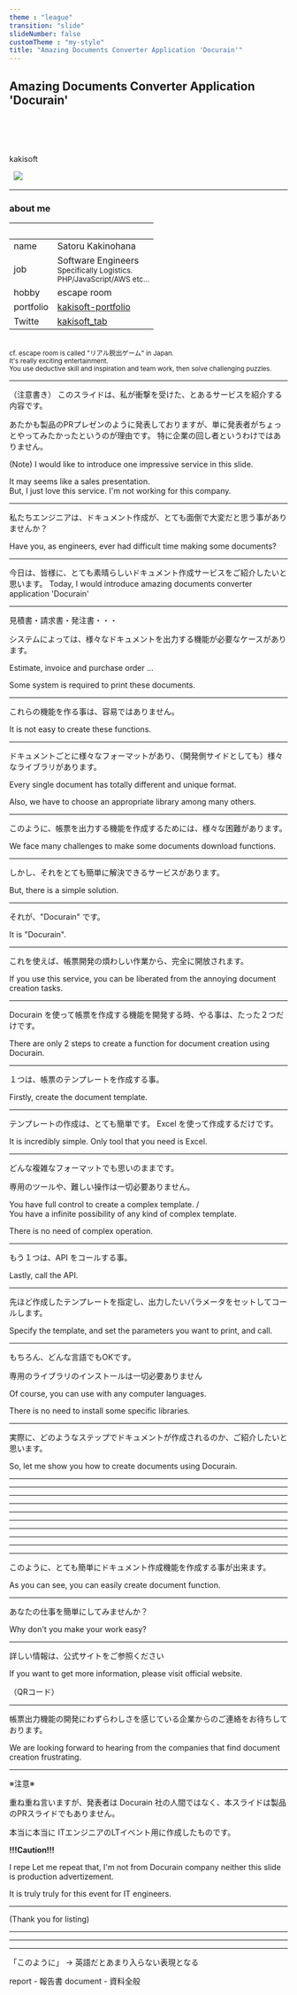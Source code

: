 ```yaml
---
theme : "league"
transition: "slide"
slideNumber: false
customTheme : "my-style"
title: "Amazing Documents Converter Application 'Docurain'"
---
```


## Amazing Documents Converter Application 'Docurain'

<br>
<br>
<br>
<br>
kakisoft
<br>

&nbsp;&nbsp;<img src="../assets/kakisoft_logo
.png" style="max-width: 10%;">

---

### about me

&nbsp;  |  &nbsp;
-------------|---------------
name       |Satoru Kakinohana &nbsp;&nbsp;&nbsp;<small>
job        | Software Engineers<br><small>Specifically Logistics.<br>PHP/JavaScript/AWS etc...</small>
hobby      | escape room
portfolio | [kakisoft-portfolio](https://kakisoft-portfolio-v2.netlify.com)
Twitte | [kakisoft_tab](https://twitter.com/kakisoft_tab)

<br>

<small>
cf. escape room is called "リアル脱出ゲーム" in Japan.<br>
It's really exciting entertainment.  <br>
You use deductive skill and inspiration and team work, then solve challenging puzzles.</small>

---

（注意書き）
このスライドは、私が衝撃を受けた、とあるサービスを紹介する内容です。

あたかも製品のPRプレゼンのように発表しておりますが、単に発表者がちょっとやってみたかったというのが理由です。
特に企業の回し者というわけではありません。


(Note)
I would like to introduce one impressive service in this slide.

It may seems like a sales presentation.  
But, I just love this service. I'm not working for this company.

---

私たちエンジニアは、ドキュメント作成が、とても面倒で大変だと思う事がありませんか？

Have you, as engineers, ever had difficult time making some documents?

---

今日は、皆様に、とても素晴らしいドキュメント作成サービスをご紹介したいと思います。
Today, I would introduce amazing documents converter application 'Docurain'

---

見積書・請求書・発注書・・・

システムによっては、様々なドキュメントを出力する機能が必要なケースがあります。

Estimate, invoice and purchase order ...

Some system is required to print these documents.

---

これらの機能を作る事は、容易ではありません。

It is not easy to create these functions.

---

ドキュメントごとに様々なフォーマットがあり、（開発側サイドとしても）様々なライブラリがあります。

Every single document has totally different and unique format.

Also, we have to choose an appropriate library among many others.

---

このように、帳票を出力する機能を作成するためには、様々な困難があります。

We face many challenges to make some documents download functions.

---

しかし、それをとても簡単に解決できるサービスがあります。

But, there is a simple solution.

---

それが、"Docurain" です。

It is "Docurain".

---

これを使えば、帳票開発の煩わしい作業から、完全に開放されます。

If you use this service, you can be liberated from the annoying document creation tasks.

---

Docurain を使って帳票を作成する機能を開発する時、やる事は、たった２つだけです。

There are only 2 steps to create a function for document creation using Docurain.

---

１つは、帳票のテンプレートを作成する事。

Firstly, create the document template.

---

テンプレートの作成は、とても簡単です。
Excel を使って作成するだけです。

It is incredibly simple.
Only tool that you need is Excel.

---

どんな複雑なフォーマットでも思いのままです。

専用のツールや、難しい操作は一切必要ありません。

You have full control to create a complex template. /  
You have a infinite possibility of any kind of complex template.

There is no need of complex operation.

---

もう１つは、API をコールする事。

Lastly, call the API.

---

先ほど作成したテンプレートを指定し、出力したいパラメータをセットしてコールします。

Specify the template, and set the parameters you want to print, and call.

---

もちろん、どんな言語でもOKです。

専用のライブラリのインストールは一切必要ありません

Of course, you can use with any computer languages.

There is no need to install some specific libraries.

---

実際に、どのようなステップでドキュメントが作成されるのか、ご紹介したいと思います。

So, let me show you how to create documents using Docurain.

---


---


---


---


---


---


---


---


---


---

このように、とても簡単にドキュメント作成機能を作成する事が出来ます。

As you can see, you can easily create document function.

---

あなたの仕事を簡単にしてみませんか？

Why don't you make your work easy?

---

詳しい情報は、公式サイトをご参照ください

If you want to get more information, please visit official website.

（QRコード）

---

帳票出力機能の開発にわずらわしさを感じている企業からのご連絡をお待ちしております。

We are looking forward to hearing from the companies that find document creation frustrating.

---

※注意※

重ね重ね言いますが、発表者は Docurain 社の人間ではなく、本スライドは製品のPRスライドでもありません。

本当に本当に ITエンジニアのLTイベント用に作成したものです。


**!!!Caution!!!**

I repe
Let me repeat that, I'm not from Docurain company neither this slide is production advertizement.

It is truly truly for this event for IT engineers.

---

(Thank you for listing)

---


---


---




「このように」 -> 英語だとあまり入らない表現となる


report - 報告書
document - 資料全般


